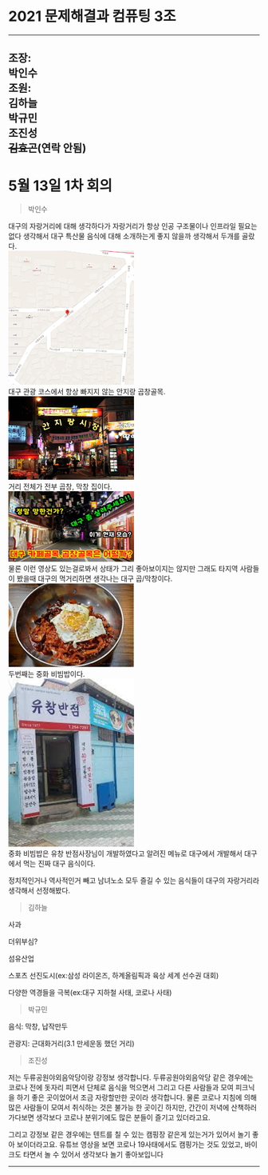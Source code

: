# 2021 문제해결과 컴퓨팅 3조      
----------------------  
조장:  
박인수    
조원:  
김하늘        
박규민  
조진성  
~~김효곤~~(연락 안됨)  
------------------  
# 5월 13일 1차 회의  

>박인수   

대구의 자랑거리에 대해 생각하다가 자랑거리가 항상 인공 구조물이나 인프라일 필요는 없다 생각해서 대구 특산물 음식에 대해 소개하는게 좋지 않을까 생각해서 두개를 골랐다.  
<img src="https://github.com/isp829/2021_MHC_3/blob/main/5%EC%9B%94%2013%EC%9D%BC%201%EC%B0%A8%20%ED%9A%8C%EC%9D%98/%EC%95%88%EC%A7%80%EB%9E%91%EA%B3%B1%EC%B0%BD%EA%B3%A8%EB%AA%A9-1.PNG" width="50%">    
대구 관광 코스에서 항상 빠지지 않는 안지랑 곱창골목.  
<img src="https://github.com/isp829/2021_MHC_3/blob/main/5%EC%9B%94%2013%EC%9D%BC%201%EC%B0%A8%20%ED%9A%8C%EC%9D%98/%EC%95%88%EC%A7%80%EB%9E%91%EA%B3%B1%EC%B0%BD%EA%B3%A8%EB%AA%A9-2.jpg" width="50%">    
거리 전체가 전부 곱창, 막창 집이다.   
<img src="https://github.com/isp829/2021_MHC_3/blob/main/5%EC%9B%94%2013%EC%9D%BC%201%EC%B0%A8%20%ED%9A%8C%EC%9D%98/%EC%95%88%EC%A7%80%EB%9E%91%EA%B3%B1%EC%B0%BD%EA%B3%A8%EB%AA%A9-3.jpg" width="50%">      
물론 이런 영상도 있는걸로봐서 상태가 그리 좋아보이지는 않지만 그래도 타지역 사람들이 봤을때 대구의 먹거리하면 생각나는 대구 곱/막창이다.  
<img src="https://github.com/isp829/2021_MHC_3/blob/main/5%EC%9B%94%2013%EC%9D%BC%201%EC%B0%A8%20%ED%9A%8C%EC%9D%98/%EC%A4%91%ED%99%94%EB%B9%84%EB%B9%94%EB%B0%A5-1.jpg" width="50%">     
두번째는 중화 비빔밥이다.  
<img src="https://github.com/isp829/2021_MHC_3/blob/main/5%EC%9B%94%2013%EC%9D%BC%201%EC%B0%A8%20%ED%9A%8C%EC%9D%98/%EC%A4%91%ED%99%94%EB%B9%84%EB%B9%94%EB%B0%A5-2.jpg" width="50%">      
중화 비빔밥은 유창 반점사장님이 개발하였다고 알려진 메뉴로 대구에서 개발해서 대구에서 먹는 진짜 대구 음식이다.

정치적인거나 역사적인거 빼고 남녀노소 모두 즐길 수 있는 음식들이 대구의 자랑거리라 생각해서 선정해봤다.   



>김하늘

사과

더위부심?

섬유산업 

스포츠 선진도시(ex:삼성 라이온즈, 하계올림픽과 육상 세계 선수권 대회)

다양한 역경들을 극복(ex:대구 지하철 사태, 코로나 사태)
 
>박규민

음식: 막창, 납작만두 

관광지: 근대화거리(3.1 만세운동 했던 거리)

>조진성   

  저는 두류공원야외음악당이랑 강정보 생각합니다. 두류공원야외음악당 같은 경우에는 코로나 전에 돗자리 피면서 단체로 음식을 먹으면서 그리고 다른 사람들과 모여 피크닉을 하기 좋은 곳이었어서 조금 자랑할만한 곳이라 생각합니다. 물론 코로나 지침에 의해 많은 사람들이 모여서 취식하는 것은 불가능 한 곳이긴 하지만, 간간이 저녁에 산책하러 가다보면 생각보다 코로나 분위기에도 많은 분들이 즐기고 있더라고요. 

  그리고 강정보 같은 경우에는 텐트를 칠 수 있는 캠핑장 같은게 있는거가 있어서 놀기 좋아 보이더라고요. 유튜브 영상을 보면 코로나 19사태에서도 캠핑가는 것도 있었고, 바이크도 타면서 놀 수 있어서 생각보다 놀기 좋아보입니다



------------------------    
